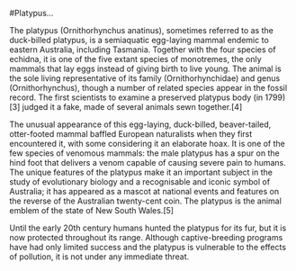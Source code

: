 #Platypus...

The platypus (Ornithorhynchus anatinus), sometimes referred to as the duck-billed platypus, is a semiaquatic egg-laying mammal endemic to eastern Australia, including Tasmania. Together with the four species of echidna, it is one of the five extant species of monotremes, the only mammals that lay eggs instead of giving birth to live young. The animal is the sole living representative of its family (Ornithorhynchidae) and genus (Ornithorhynchus), though a number of related species appear in the fossil record. The first scientists to examine a preserved platypus body (in 1799)[3] judged it a fake, made of several animals sewn together.[4]

The unusual appearance of this egg-laying, duck-billed, beaver-tailed, otter-footed mammal baffled European naturalists when they first encountered it, with some considering it an elaborate hoax. It is one of the few species of venomous mammals: the male platypus has a spur on the hind foot that delivers a venom capable of causing severe pain to humans. The unique features of the platypus make it an important subject in the study of evolutionary biology and a recognisable and iconic symbol of Australia; it has appeared as a mascot at national events and features on the reverse of the Australian twenty-cent coin. The platypus is the animal emblem of the state of New South Wales.[5]

Until the early 20th century humans hunted the platypus for its fur, but it is now protected throughout its range. Although captive-breeding programs have had only limited success and the platypus is vulnerable to the effects of pollution, it is not under any immediate threat.
